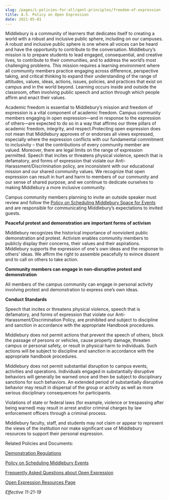 ```yaml
---
slug: /pages/i-policies-for-all/genl-principles/freedom-of-expression
title: A.5. Policy on Open Expression
date: 2021-05-01
---
```

Middlebury is a community of learners that dedicates itself to creating a world with a robust and inclusive public sphere, including on our campuses. A robust and inclusive public sphere is one where all voices can be heard and have the opportunity to contribute to the conversation. Middlebury’s mission is to prepare students to lead engaged, consequential, and creative lives, to contribute to their communities, and to address the world’s most challenging problems. This mission requires a learning environment where all community members practice engaging across difference, perspective taking, and critical thinking to expand their understanding of the range of attitudes, values, ideas, actions, issues, policies, and practices that exist on campus and in the world beyond. Learning occurs inside and outside the classroom, often involving public speech and action through which people affirm and enact their values.

Academic freedom is essential to Middlebury’s mission and freedom of expression is a vital component of academic freedom. Campus community members engaging in open expression—and in response to the expression of others—are expected to do so in a way that affirms our three pillars of academic freedom, integrity, and respect.Protecting open expression does not mean that Middlebury approves of or endorses all views expressed, especially where the expression conflicts with our fundamental commitment to inclusivity – that the contributions of every community member are valued. Moreover, there are legal limits on the range of expression permitted. Speech that incites or threatens physical violence, speech that is defamatory, and forms of expression that violate our Anti-Harassment/Discrimination policy, are inconsistent with our educational mission and our shared community values. We recognize that open expression can result in hurt and harm to members of our community and our sense of shared purpose, and we continue to dedicate ourselves to making Middlebury a more inclusive community.

Campus community members planning to invite an outside speaker must review and follow the [Policy on Scheduling Middlebury Space for Events](/pages/i-policies-for-all/appropriate-use/d-7-policy-on-scheduling-middlebury-space-for-events) and are responsible for communicating Middlebury’s expectations to invited guests.

**Peaceful protest and demonstration are important forms of activism**

Middlebury recognizes the historical importance of nonviolent public demonstration and protest. Activism enables community members to publicly display their concerns, their values and their aspirations. Middlebury supports the expression of one's own ideas and the response to others' ideas. We affirm the right to assemble peacefully to evince dissent and to call on others to take action.

**Community members can engage in non-disruptive protest and demonstration**

All members of the campus community can engage in personal activity involving protest and demonstration to express one’s own ideas. 

**Conduct Standards**

Speech that incites or threatens physical violence, speech that is defamatory, and forms of expression that violate our Anti-Harassment/Discrimination Policy, are prohibited and subject to discipline and sanction in accordance with the appropriate Handbook procedures.

Middlebury does not permit actions that prevent the speech of others, block the passage of persons or vehicles, cause property damage, threaten campus or personal safety, or result in physical harm to individuals. Such actions will be subject to discipline and sanction in accordance with the appropriate handbook procedures.

Middlebury does not permit substantial disruption to campus events, activities and operations. Individuals engaged in substantially disruptive behaviors will generally be warned once and then be subject to disciplinary sanctions for such behaviors. An extended period of substantially disruptive behavior may result in dispersal of the group or activity as well as more serious disciplinary consequences for participants.

Violations of state or federal laws (for example, violence or trespassing after being warned) may result in arrest and/or criminal charges by law enforcement officers through a criminal process.

Middlebury faculty, staff, and students may not claim or appear to represent the views of the institution nor make significant use of Middlebury resources to support their personal expression.

Related Policies and Documents:

[Demonstration Regulations](/pages/i-policies-for-all/health-safety/demonst-protests)

[Policy on Scheduling Middlebury Events](/pages/i-policies-for-all/appropriate-use/d-7-policy-on-scheduling-middlebury-space-for-events)

[Frequently Asked Questions about Open Expression](/assets/resources.pdf)

[Open Expression Resources Page](/assets/resources.pdf)

_Effective 11-21-19_